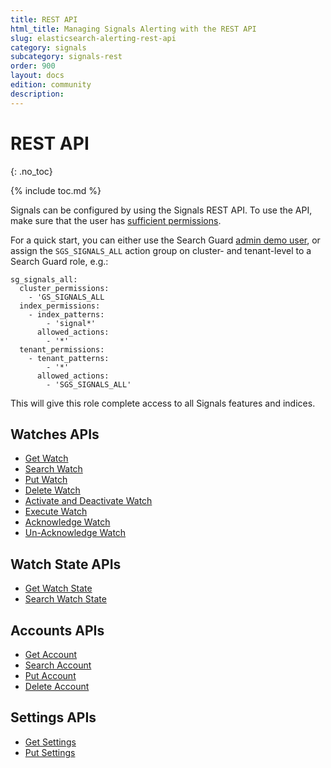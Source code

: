 ```yaml
---
title: REST API
html_title: Managing Signals Alerting with the REST API
slug: elasticsearch-alerting-rest-api
category: signals
subcategory: signals-rest
order: 900
layout: docs
edition: community
description: 
---
```


<!--- Copyright 2019 floragunn GmbH -->

# REST API
{: .no_toc}

{% include toc.md %}

Signals can be configured by using the Signals REST API. To use the API, make sure that the user has [sufficient permissions](security_permissions.md). 

For a quick start, you can either use the Search Guard [admin demo user](demo-users-roles#demo-users), or assign the `SGS_SIGNALS_ALL` action group on cluster- and tenant-level to a Search Guard role, e.g.:

```
sg_signals_all:
  cluster_permissions:
    - 'GS_SIGNALS_ALL
  index_permissions:
    - index_patterns:
        - 'signal*'
      allowed_actions:
        - '*'
  tenant_permissions:
    - tenant_patterns:
        - '*'
      allowed_actions:
        - 'SGS_SIGNALS_ALL'
```

This will give this role complete access to all Signals features and indices.

## Watches APIs

* [Get Watch](rest_api_watch_get.md)
* [Search Watch](rest_api_watch_search.md)
* [Put Watch](rest_api_watch_put.md)
* [Delete Watch](rest_api_watch_delete.md)
* [Activate and Deactivate Watch](rest_api_watch_activate.md)
* [Execute Watch](rest_api_watch_execute.md)
* [Acknowledge Watch](rest_api_watch_acknowledge.md)
* [Un-Acknowledge Watch](rest_api_watch_unacknowledge.md)

## Watch State APIs

* [Get Watch State](rest_api_watch_state.md)
* [Search Watch State](rest_api_watch_state_search.md)


## Accounts APIs

* [Get Account](rest_api_watch_get.md)
* [Search Account](rest_api_account_search.md)
* [Put Account](rest_api_account_put.md)
* [Delete Account](rest_api_account_delete.md)

## Settings APIs

* [Get Settings](rest_api_settings_get.md)
* [Put Settings](rest_api_settings_put.md)
